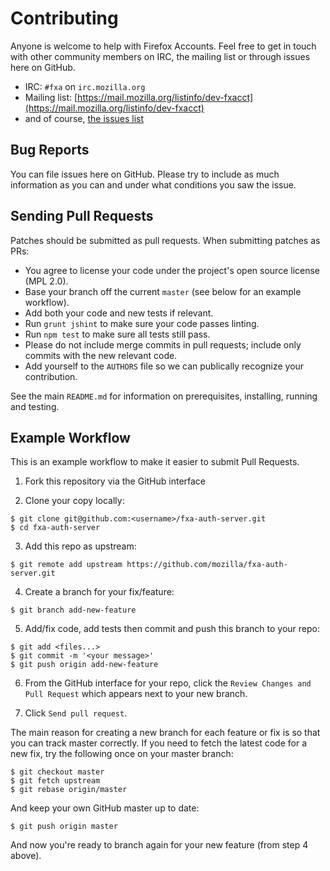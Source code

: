 # Contributing #

Anyone is welcome to help with Firefox Accounts. Feel free to get in touch with other community members on IRC, the
mailing list or through issues here on GitHub.

* IRC: `#fxa` on `irc.mozilla.org`
* Mailing list: [https://mail.mozilla.org/listinfo/dev-fxacct](https://mail.mozilla.org/listinfo/dev-fxacct)
* and of course, [the issues list](https://github.com/mozilla/fxa-auth-server/issues)

## Bug Reports ##

You can file issues here on GitHub. Please try to include as much information as you can and under what conditions
you saw the issue.

## Sending Pull Requests ##

Patches should be submitted as pull requests. When submitting patches as PRs:

 * You agree to license your code under the project's open source license (MPL 2.0).
 * Base your branch off the current `master` (see below for an example workflow).
 * Add both your code and new tests if relevant.
 * Run `grunt jshint` to make sure your code passes linting.
 * Run `npm test` to make sure all tests still pass.
 * Please do not include merge commits in pull requests; include only commits with the new relevant code.
 * Add yourself to the `AUTHORS` file so we can publically recognize your contribution.

See the main `README.md` for information on prerequisites, installing, running and testing.

## Example Workflow ##

This is an example workflow to make it easier to submit Pull Requests.

1) Fork this repository via the GitHub interface

2) Clone your copy locally:

```
$ git clone git@github.com:<username>/fxa-auth-server.git
$ cd fxa-auth-server
```

3) Add this repo as upstream:

```
$ git remote add upstream https://github.com/mozilla/fxa-auth-server.git
```

4) Create a branch for your fix/feature:

```
$ git branch add-new-feature
```

5) Add/fix code, add tests then commit and push this branch to your repo:

```
$ git add <files...>
$ git commit -m '<your message>'
$ git push origin add-new-feature
```

6) From the GitHub interface for your repo, click the `Review Changes and Pull Request` which appears next to your new branch.

7) Click `Send pull request`.

The main reason for creating a new branch for each feature or fix is so that you can track master correctly. If you need
to fetch the latest code for a new fix, try the following once on your master branch:

```
$ git checkout master
$ git fetch upstream
$ git rebase origin/master
```

And keep your own GitHub master up to date:

```
$ git push origin master
```

And now you're ready to branch again for your new feature (from step 4 above).
